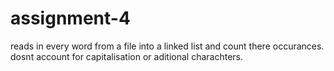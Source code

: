 # assignment-4
reads in every word from a file into a linked list and count there occurances. dosnt account for capitalisation or aditional charachters.
